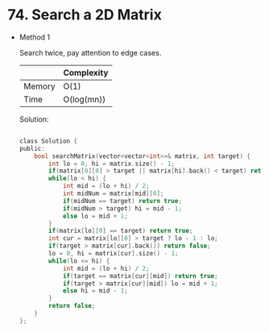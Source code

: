 # 74. Search a 2D Matrix
- Method 1

    Search twice, pay attention to edge cases.

    | |   Complexity  |
    | ----------- | ----------- | 
    |  Memory     | O(1) | 
    |      Time       |  O(log(mn)) | 


    Solution:

    ``` h

    class Solution {
    public:
        bool searchMatrix(vector<vector<int>>& matrix, int target) {
            int lo = 0, hi = matrix.size() - 1;
            if(matrix[0][0] > target || matrix[hi].back() < target) return false;
            while(lo < hi) {
                int mid = (lo + hi) / 2;
                int midNum = matrix[mid][0];
                if(midNum == target) return true;
                if(midNum > target) hi = mid - 1;
                else lo = mid + 1;
            }
            if(matrix[lo][0] == target) return true;
            int cur = matrix[lo][0] > target ? lo - 1 : lo;
            if(target > matrix[cur].back()) return false;
            lo = 0, hi = matrix[cur].size() - 1;
            while(lo <= hi) {
                int mid = (lo + hi) / 2;
                if(target == matrix[cur][mid]) return true;
                if(target > matrix[cur][mid]) lo = mid + 1;
                else hi = mid - 1;
            }
            return false;
        }
    };

    ```

<!-- - Method 2

    This is another method.

    | |   Complexity  |
    | ----------- | ----------- | 
    |  Memory     | O(n) | 
    |      Time       |  O(n) | 


    Solution:

    ``` h



    ```

- Additional Knowledge:
       
    Here are some additional knowledge.



<br> -->